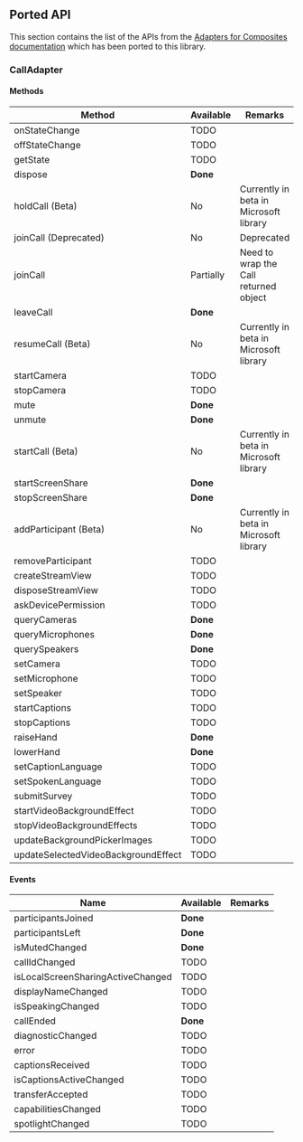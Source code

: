 ## Ported API

This section contains the list of the APIs from the
[Adapters for Composites documentation](https://azure.github.io/communication-ui-library/?path=/docs/composite-adapters--page)
which has been ported to this library.

### CallAdapter

#### Methods

| Method                        | Available  | Remarks                                              |
|-------------------------------|------------|------------------------------------------------------|
| onStateChange                 | TODO       |                                                      |
| offStateChange                | TODO       |                                                      |
| getState                      | TODO       |                                                      |
| dispose                       | **Done**   |                                                      |
| holdCall (Beta)               | No         | Currently in beta in Microsoft library               |
| joinCall (Deprecated)         | No         | Deprecated                                           |
| joinCall                      | Partially  | Need to wrap the Call returned object                |
| leaveCall                     | **Done**   |                                                      |
| resumeCall (Beta)             | No         | Currently in beta in Microsoft library               |
| startCamera                   | TODO       |                                                      |
| stopCamera                    | TODO       |                                                      |
| mute                          | **Done**   |                                                      |
| unmute                        | **Done**   |                                                      |
| startCall (Beta)              | No         | Currently in beta in Microsoft library               |
| startScreenShare              | **Done**   |                                                      |
| stopScreenShare               | **Done**   |                                                      |
| addParticipant (Beta)         | No         | Currently in beta in Microsoft library               |
| removeParticipant             | TODO       |                                                      |
| createStreamView              | TODO       |                                                      |
| disposeStreamView             | TODO       |                                                      |
| askDevicePermission           | TODO       |                                                      |
| queryCameras                  | **Done**   |                                                      |
| queryMicrophones              | **Done**   |                                                      |
| querySpeakers                 | **Done**   |                                                      |
| setCamera                     | TODO       |                                                      |
| setMicrophone                 | TODO       |                                                      |
| setSpeaker                    | TODO       |                                                      |
| startCaptions                 | TODO       |                                                      |
| stopCaptions                  | TODO       |                                                      |
| raiseHand                     | **Done**   |                                                      |
| lowerHand                     | **Done**   |                                                      |
| setCaptionLanguage            | TODO       |                                                      |
| setSpokenLanguage             | TODO       |                                                      |
| submitSurvey                  | TODO       |                                                      |
| startVideoBackgroundEffect    | TODO       |                                                      |
| stopVideoBackgroundEffects    | TODO       |                                                      |
| updateBackgroundPickerImages  | TODO       |                                                      |
| updateSelectedVideoBackgroundEffect | TODO  |                                                      |


#### Events
| Name                              | Available | Remarks |
|-----------------------------------|-----------|---------|
| participantsJoined                | **Done**  |         |
| participantsLeft                  | **Done**  |         |
| isMutedChanged                    | **Done**  |         |
| callIdChanged                     | TODO      |         |
| isLocalScreenSharingActiveChanged | TODO      |         |
| displayNameChanged                | TODO      |         |
| isSpeakingChanged                 | TODO      |         |
| callEnded                         | **Done**  |         |
| diagnosticChanged                 | TODO      |         |
| error                             | TODO      |         |
| captionsReceived                  | TODO      |         |
| isCaptionsActiveChanged           | TODO      |         |
| transferAccepted                  | TODO      |         |
| capabilitiesChanged               | TODO      |         |
| spotlightChanged                  | TODO      |         |
